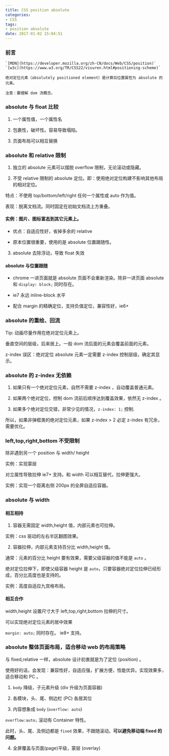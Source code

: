 ```yaml
---
title: CSS position absolute
categories:
- CSS
tags:
- position absolute
date: 2017-01-02 15:04:51
---
```


### 前言

    `[MDN](https://developer.mozilla.org/zh-CN/docs/Web/CSS/position)` `[w3c](https://www.w3.org/TR/CSS22/visuren.html#positioning-scheme)`

    绝对定位元素（absolutely positioned element）是计算后位置属性为 absolute 的元素。

    注意：要理解 dom 流概念。

### absolute 与 float 比较

1. 一个属性值，一个属性名

2. 包裹性，破坏性。容易导致塌陷。

3. 页面布局可以相互替换


### absolute 和 relative 限制

1. 独立的 absolute 元素可以摆脱 overflow 限制，无论滚动或隐藏。

2. 不受 relative 限制的 absolute 定位。即：使用绝对定位构建不影响其他布局的相对定位。

特点：不使用 top/bottom/left/right 任何一个属性或 auto 作为值。

表现：脱离文档流。同时固定在初始文档流上方重叠。

#### 实例：图片、图标富态到其它元素上。
- 优点：自适应性好，省掉多余的 relative

- 原本位置很重要，使用的是 absolute 位置跟随性。

3. absolute 去除浮动，导致 float 失效

#### absolute 与位置跟随

- chrome 一进页面就是 absolute 页面不会重新渲染。除非一进页面 absolute 和 `display: block;` 同时存在。

- ie7 永远 inline-block 水平

- 配合 margin 的精确定位，支持负值定位，兼容性好，ie6+

### absolute 的重绘、回流

Tip: 动画尽量作用在绝对定位元素上。

垂直空间的层级，后来居上。一般 dom 流后面的元素会覆盖前面的元素。

z-index 误区：绝对定位 absolute 元素一定需要 z-index 控制层级，确定其显示。

### absolute 的 z-index 无依赖

1. 如果只有一个绝对定位元素，自然不需要 z-index ，自动覆盖普通元素。

2. 如果两个绝对定位，控制 dom 流前后顺序达到覆盖效果，依然无 z-index 。

3. 如果多个绝对定位交错，非常少见的情况，`z-index: 1;` 控制.

所以，如果非弹框类的绝对定位元素，如果 z-index > 2 必定 z-index 有冗余，需要优化。

### left,top,right,bottom 不受限制

除非遇到另一个 position 与 width/ height

实例：实现蒙层

对立属性导致拉伸 ie7+ 支持。和 width 可以相互替代，拉伸更强大。

实例：实现一个距离右侧 200px 的全屏自适应容器。

### absolute 与 width

#### 相互相持

1. 容器无需固定 width,height 值，内部元素也可拉伸。

实例：css 驱动的左右半区翻图效果。

2. 容器拉伸，内部元素支持百分比 width,height 值。

通常：元素的百分比 height 要有效果，需要父级容器的值不能是 `auto` 。

绝对定位拉伸下，即使父级容器 height 是 `auto`，只要容器绝对定位拉伸已经形成，百分比高度也是支持的。

实例：高度自适应九宫格布局。

#### 相互合作

width,height 设置尺寸大于 left,top,right,bottom 拉伸的尺寸。

可以实现绝对定位元素的居中效果

`margin: auto;` 同时存在。 ie8+ 支持。

### absolute 整体页面布局，适合移动 web 的布局策略

与 fixed,relative 一样，absolute 设计初衷就是为了定位 (position) 。

使用好的话，会发现：兼容性好，自适应强，扩展方便，性能优异。实现效果多，适合移动和 PC 。

1. `body` 降级，子元素升级 (div 升级为页面容器)

2. 各模块，头、尾、侧边栏 (PC) 各居其位

3. 内容想象成 `body` (`overflow: auto`)

`overflow:auto;` 滚动有 Container 特性。

此时，头、尾、及侧边都是 `fixed` 效果，不跟随滚动。**可以避免移动端 fixed 的问题。**

4. 全屏覆盖与页面(page)平级，蒙层 (overlay)